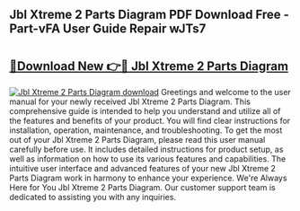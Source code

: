 ## Jbl Xtreme 2 Parts Diagram PDF Download Free - Part-vFA User Guide Repair wJTs7

# <h2><a href="http://dfuehyr.blite.top/?on=Jbl+Xtreme+2+Parts+Diagram">🔗Download New 👉🔴 Jbl Xtreme 2 Parts Diagram</a></h2>

[![Jbl Xtreme 2 Parts Diagram download](https://i.imgur.com/lujVjoI.png)](http://dfuehyr.blite.top/?on=Jbl+Xtreme+2+Parts+Diagram)
Greetings and welcome to the user manual for your newly received Jbl Xtreme 2 Parts Diagram. This comprehensive guide is intended to help you understand and utilize all of the features and benefits of your product. You will find clear instructions for installation, operation, maintenance, and troubleshooting. To get the most out of your Jbl Xtreme 2 Parts Diagram, please read this user manual carefully before use. It includes detailed instructions for product setup, as well as information on how to use its various features and capabilities. The intuitive user interface and advanced features of your new Jbl Xtreme 2 Parts Diagram work in harmony to enhance your experience. We're Always Here for You Jbl Xtreme 2 Parts Diagram. Our customer support team is dedicated to assisting you with any inquiries.
